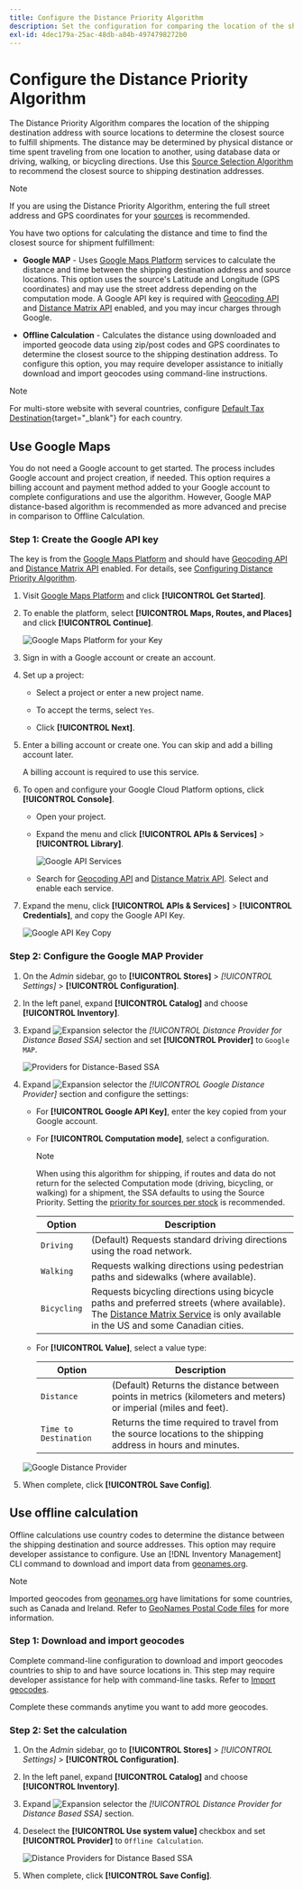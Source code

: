 ```yaml
---
title: Configure the Distance Priority Algorithm
description: Set the configuration for comparing the location of the shipping destination address with source locations to determine the closest source to fulfill shipments.
exl-id: 4dec179a-25ac-48db-a84b-4974798272b0
---
```

# Configure the Distance Priority Algorithm

The Distance Priority Algorithm compares the location of the shipping destination address with source locations to determine the closest source to fulfill shipments. The distance may be determined by physical distance or time spent traveling from one location to another, using database data or driving, walking, or bicycling directions. Use this [Source Selection Algorithm](selection-reservations.md) to recommend the closest source to shipping destination addresses.

>[!NOTE]
>
>If you are using the Distance Priority Algorithm, entering the full street address and GPS coordinates for your [sources](sources-add.md) is recommended.

You have two options for calculating the distance and time to find the closest source for shipment fulfillment:

- **Google MAP** - Uses [Google Maps Platform][1] services to calculate the distance and time between the shipping destination address and source locations. This option uses the source's Latitude and Longitude (GPS coordinates) and may use the street address depending on the computation mode. A Google API key is required with [Geocoding API][2] and [Distance Matrix API][3] enabled, and you may incur charges through Google.

- **Offline Calculation** - Calculates the distance using downloaded and imported geocode data using zip/post codes and GPS coordinates to determine the closest source to the shipping destination address. To configure this option, you may require developer assistance to initially download and import geocodes using command-line instructions.

>[!NOTE]
>
>For multi-store website with several countries, configure [Default Tax Destination](https://docs.magento.com/user-guide/tax/tax-destination-default.html){target="_blank"} for each country.

## Use Google Maps

You do not need a Google account to get started. The process includes Google account and project creation, if needed. This option requires a billing account and payment method added to your Google account to complete configurations and use the algorithm.
However, Google MAP distance-based algorithm is recommended as more advanced and precise in comparison to Offline Calculation.

### Step 1: Create the Google API key

The key is from the [Google Maps Platform][1] and should have [Geocoding API][2] and [Distance Matrix API][3] enabled. For details, see [Configuring Distance Priority Algorithm](distance-priority-algorithm.md).

1. Visit [Google Maps Platform][1] and click **[!UICONTROL Get Started]**.

1. To enable the platform, select **[!UICONTROL Maps, Routes, and Places]** and click **[!UICONTROL Continue]**.

    ![Google Maps Platform for your Key](assets/inventory-google-key1.png)

1. Sign in with a Google account or create an account.

1. Set up a project:

   - Select a project or enter a new project name.

   - To accept the terms, select `Yes`.

   - Click **[!UICONTROL Next]**.

1. Enter a billing account or create one. You can skip and add a billing account later.

    A billing account is required to use this service.

1. To open and configure your Google Cloud Platform options, click **[!UICONTROL Console]**.

   - Open your project.

   - Expand the menu and click **[!UICONTROL APIs & Services]** > **[!UICONTROL Library]**.

      ![Google API Services](assets/inventory-google-key2.png)

   - Search for [Geocoding API][2] and [Distance Matrix API][3]. Select and enable each service.

1. Expand the menu, click **[!UICONTROL APIs & Services]** > **[!UICONTROL Credentials]**, and copy the Google API Key.

    ![Google API Key Copy](assets/inventory-google-key3.png)

### Step 2: Configure the Google MAP Provider

1. On the _Admin_ sidebar, go to **[!UICONTROL Stores]** > _[!UICONTROL Settings]_ > **[!UICONTROL Configuration]**.

1. In the left panel, expand **[!UICONTROL Catalog]** and choose **[!UICONTROL Inventory]**.

1. Expand ![Expansion selector](../assets/icon-display-expand.png) the _[!UICONTROL Distance Provider for Distance Based SSA]_ section and set **[!UICONTROL Provider]** to `Google MAP`.

    ![Providers for Distance-Based SSA](assets/config-catalog-inventory-distance-provider.png)

1. Expand ![Expansion selector](../assets/icon-display-expand.png) the _[!UICONTROL Google Distance Provider]_ section and configure the settings:

   - For **[!UICONTROL Google API Key]**, enter the key copied from your Google account.

   - For **[!UICONTROL Computation mode]**, select a configuration.

      >[!NOTE]
      >
      >When using this algorithm for shipping, if routes and data do not return for the selected Computation mode (driving, bicycling, or walking) for a shipment, the SSA defaults to using the Source Priority. Setting the [priority for sources per stock](stocks-prioritize-sources.md) is recommended.

      | Option | Description |
      | ----- | ----- |
      | `Driving` | (Default) Requests standard driving directions using the road network. |
      | `Walking` | Requests walking directions using pedestrian paths and sidewalks (where available). |
      | `Bicycling` | Requests bicycling directions using bicycle paths and preferred streets (where available). The [Distance Matrix Service][4] is only available in the US and some Canadian cities. |

   - For **[!UICONTROL Value]**, select a value type:

      | Option | Description |
      | ----- | ----- |
      | `Distance` | (Default) Returns the distance between points in metrics (kilometers and meters) or imperial (miles and feet). |
      | `Time to Destination` | Returns the time required to travel from the source locations to the shipping address in hours and minutes. |

    ![Google Distance Provider](assets/config-catalog-inventory-distance-provider-settings.png)

1. When complete, click **[!UICONTROL Save Config]**.

## Use offline calculation

Offline calculations use country codes to determine the distance between the shipping destination and source addresses. This option may require developer assistance to configure. Use an [!DNL Inventory Management] CLI command to download and import data from [geonames.org][5].

>[!NOTE]
>
>Imported geocodes from [geonames.org][5] have limitations for some countries, such as Canada and Ireland. Refer to [GeoNames Postal Code files][6] for more information.

### Step 1: Download and import geocodes

Complete command-line configuration to download and import geocodes countries to ship to and have source locations in. This step may require developer assistance for help with command-line tasks. Refer to [Import geocodes](cli.md#import-geocodes).

Complete these commands anytime you want to add more geocodes.

### Step 2: Set the calculation

1. On the _Admin_ sidebar, go to **[!UICONTROL Stores]** > _[!UICONTROL Settings]_ > **[!UICONTROL Configuration]**.

1. In the left panel, expand **[!UICONTROL Catalog]** and choose **[!UICONTROL Inventory]**.

1. Expand ![Expansion selector](../assets/icon-display-expand.png) the _[!UICONTROL Distance Provider for Distance Based SSA]_ section.

1. Deselect the **[!UICONTROL Use system value]** checkbox and set **[!UICONTROL Provider]** to `Offline Calculation`.

    ![Distance Providers for Distance Based SSA](assets/inventory-distance-offline.png)

1. When complete, click **[!UICONTROL Save Config]**.

[1]: https://cloud.google.com/maps-platform/
[2]: https://developers.google.com/maps/documentation/geocoding/start
[3]: https://developers.google.com/maps/documentation/distance-matrix/start
[4]: https://developers.google.com/maps/documentation/javascript/distancematrix#travel_modes
[5]: https://www.geonames.org/
[6]: https://download.geonames.org/export/zip/readme.txt

